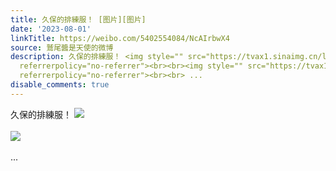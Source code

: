 ```yaml
---
title: 久保的排練服！ [图片][图片]
date: '2023-08-01'
linkTitle: https://weibo.com/5402554084/NcAIrbwX4
source: 鷲尾醬是天使的微博
description: 久保的排練服！ <img style="" src="https://tvax1.sinaimg.cn/large/005TCz76gy1hghh0p4octj30wi0ld40r.jpg"
  referrerpolicy="no-referrer"><br><br><img style="" src="https://tvax1.sinaimg.cn/large/005TCz76gy1hghh0ppmsdj30wi0llq59.jpg"
  referrerpolicy="no-referrer"><br><br> ...
disable_comments: true
---
```

久保的排練服！ <img style="" src="https://tvax1.sinaimg.cn/large/005TCz76gy1hghh0p4octj30wi0ld40r.jpg" referrerpolicy="no-referrer"><br><br><img style="" src="https://tvax1.sinaimg.cn/large/005TCz76gy1hghh0ppmsdj30wi0llq59.jpg" referrerpolicy="no-referrer"><br><br> ...
